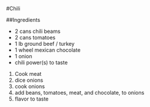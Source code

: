 #Chili

##Ingredients
* 2 cans chili beams
* 2 cans tomatoes
* 1 lb ground beef / turkey
* 1 wheel mexican chocolate
* 1 onion
* chili power(s) to taste

1. Cook meat
2. dice onions
3. cook onions
4. add beans, tomatoes, meat, and chocolate, to onions
5. flavor to taste
